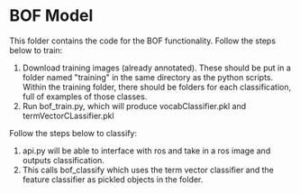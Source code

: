 # BOF Model

This folder contains the code for the BOF functionality. Follow the steps below to train:

1. Download training images (already annotated). These should be put in a folder named "training" in the same directory as the python scripts. Within the training folder, there should be folders for each classification, full of examples of those classes.
2. Run bof_train.py, which will produce vocabClassifier.pkl and termVectorCLassifier.pkl

Follow the steps below to classify:
1. api.py will be able to interface with ros and take in a ros image and outputs  classification.
2. This calls bof_classify which uses the term vector classifier and the feature classifier as pickled objects in the folder.
